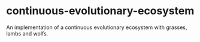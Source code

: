 # continuous-evolutionary-ecosystem
An implementation of a continuous evolutionary ecosystem with grasses, lambs and wolfs.
